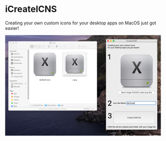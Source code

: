 # iCreateICNS
Creating your own custom icons for your desktop apps on MacOS just got easier!

![screenshot](https://github.com/emartisoft/iCreateICNS/blob/master/screenshot.png?raw=true)

